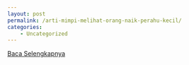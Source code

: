 ```yaml
---
layout: post
permalink: /arti-mimpi-melihat-orang-naik-perahu-kecil/
categories:
    - Uncategorized
---
```


[Baca Selengkapnya](/10)